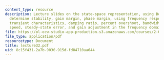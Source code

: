 ```yaml
---
content_type: resource
description: Lecture slides on the state-space representation, using Bode plots to
  determine stability, gain margin, phase margin, using frequency response to determine
  transient characteristics, damping ratio, percent overshoot, bandwidth, response
  speed, steady-state error, and gain adjustment in the frequency domain.
file: https://ol-ocw-studio-app-production.s3.amazonaws.com/courses/2-004-systems-modeling-and-control-ii-fall-2007/8c15f4312a7b9030915dfd84710aa644_lecture32.pdf
file_type: application/pdf
resourcetype: Document
title: lecture32.pdf
uid: 8c15f431-2a7b-9030-915d-fd84710aa644
---
```


